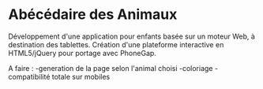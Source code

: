 Abécédaire des Animaux
==========


Développement d'une application pour enfants basée sur un moteur Web, à destination des tablettes.
Création d'une plateforme interactive en HTML5/jQuery pour portage avec PhoneGap.

A faire :
-generation de la page selon l'animal choisi
-coloriage
-compatibilité totale sur mobiles
